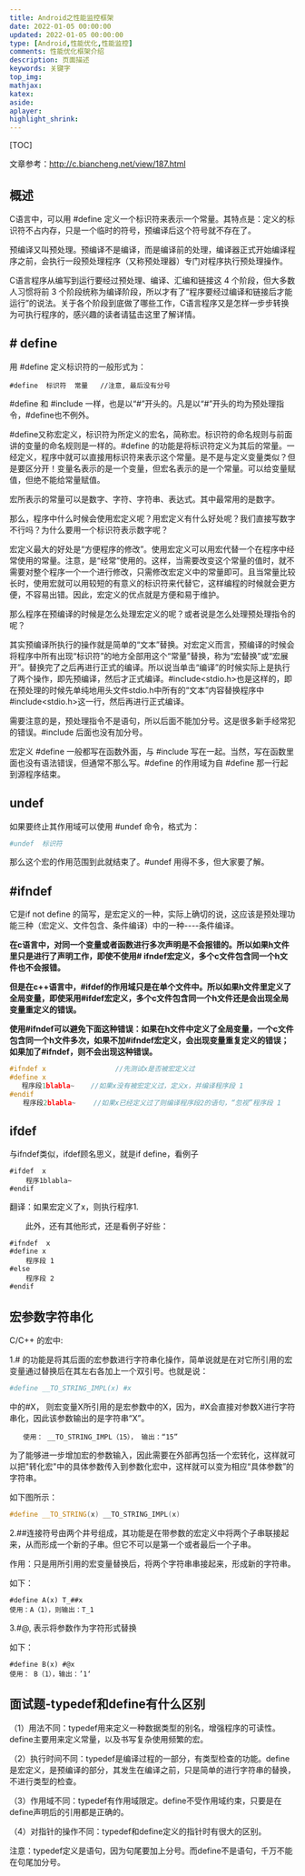 ```yaml
---
title: Android之性能监控框架
date: 2022-01-05 00:00:00
updated: 2022-01-05 00:00:00
type: [Android,性能优化,性能监控]
comments: 性能优化框架介绍
description: 页面描述
keywords: 关键字
top_img:
mathjax:
katex:
aside:
aplayer:
highlight_shrink:
---
```


[TOC]





文章参考：http://c.biancheng.net/view/187.html

## 概述

C语言中，可以用 #define 定义一个标识符来表示一个常量。其特点是：定义的标识符不占内存，只是一个临时的符号，预编译后这个符号就不存在了。

预编译又叫预处理。预编译不是编译，而是编译前的处理，编译器正式开始编译程序之前，会执行一段预处理程序（又称预处理器）专门对程序执行预处理操作。

C语言程序从编写到运行要经过预处理、编译、汇编和链接这 4 个阶段，但大多数人习惯将前 3 个阶段统称为编译阶段，所以才有了“程序要经过编译和链接后才能运行”的说法。关于各个阶段到底做了哪些工作，C语言程序又是怎样一步步转换为可执行程序的，感兴趣的读者请猛击这里了解详情。



## # define

用 #define 定义标识符的一般形式为：

```
#define  标识符  常量   //注意, 最后没有分号
```

\#define 和 #include 一样，也是以“#”开头的。凡是以“#”开头的均为预处理指令，#define也不例外。

\#define又称宏定义，标识符为所定义的宏名，简称宏。标识符的命名规则与前面讲的变量的命名规则是一样的。#define 的功能是将标识符定义为其后的常量。一经定义，程序中就可以直接用标识符来表示这个常量。是不是与定义变量类似？但是要区分开！变量名表示的是一个变量，但宏名表示的是一个常量。可以给变量赋值，但绝不能给常量赋值。

宏所表示的常量可以是数字、字符、字符串、表达式。其中最常用的是数字。

那么，程序中什么时候会使用宏定义呢？用宏定义有什么好处呢？我们直接写数字不行吗？为什么要用一个标识符表示数字呢？

宏定义最大的好处是“方便程序的修改”。使用宏定义可以用宏代替一个在程序中经常使用的常量。注意，是“经常”使用的。这样，当需要改变这个常量的值时，就不需要对整个程序一个一个进行修改，只需修改宏定义中的常量即可。且当常量比较长时，使用宏就可以用较短的有意义的标识符来代替它，这样编程的时候就会更方便，不容易出错。因此，宏定义的优点就是方便和易于维护。

那么程序在预编译的时候是怎么处理宏定义的呢？或者说是怎么处理预处理指令的呢？

其实预编译所执行的操作就是简单的“文本”替换。对宏定义而言，预编译的时候会将程序中所有出现“标识符”的地方全部用这个“常量”替换，称为“宏替换”或“宏展开”。替换完了之后再进行正式的编译。所以说当单击“编译”的时候实际上是执行了两个操作，即先预编译，然后才正式编译。#include<stdio.h>也是这样的，即在预处理的时候先单纯地用头文件stdio.h中所有的“文本”内容替换程序中#include<stdio.h>这一行，然后再进行正式编译。

需要注意的是，预处理指令不是语句，所以后面不能加分号。这是很多新手经常犯的错误。#include 后面也没有加分号。

宏定义 #define 一般都写在函数外面，与 #include 写在一起。当然，写在函数里面也没有语法错误，但通常不那么写。#define 的作用域为自 #define 那一行起到源程序结束。

## undef

如果要终止其作用域可以使用 #undef 命令，格式为：

```cmake
#undef  标识符
```

那么这个宏的作用范围到此就结束了。#undef 用得不多，但大家要了解。

## 	#ifndef

它是if not define 的简写，是宏定义的一种，实际上确切的说，这应该是预处理功能三种（宏定义、文件包含、条件编译）中的一种----条件编译。

**在c语言中，对同一个变量或者函数进行多次声明是不会报错的。所以如果h文件里只是进行了声明工作，即使不使用# ifndef宏定义，多个c文件包含同一个h文件也不会报错。**

**但是在c++语言中，#ifdef的作用域只是在单个文件中。所以如果h文件里定义了全局变量，即使采用#ifdef宏定义，多个c文件包含同一个h文件还是会出现全局变量重定义的错误。**

**使用#ifndef可以避免下面这种错误：如果在h文件中定义了全局变量，一个c文件包含同一个h文件多次，如果不加#ifndef宏定义，会出现变量重复定义的错误；如果加了#ifndef，则不会出现这种错误。**

```c
#ifndef x                 //先测试x是否被宏定义过
#define x
   程序段1blabla~    //如果x没有被宏定义过，定义x，并编译程序段 1
#endif   
　　程序段2blabla~　　 //如果x已经定义过了则编译程序段2的语句，“忽视”程序段 1
```



## ifdef

与ifndef类似，ifdef顾名思义，就是if define，看例子

```
#ifdef  x
    程序1blabla~
#endif
```

翻译：如果宏定义了x，则执行程序1.

　　此外，还有其他形式，还是看例子好些：

```
#ifndef  x
#define x
    程序段 1
#else
    程序段 2
#endif
```





## 宏参数字符串化

C/C++ 的宏中:

1.# 的功能是将其后面的宏参数进行字符串化操作，简单说就是在对它所引用的宏变量通过替换后在其左右各加上一个双引号。也就是说：

```cmake
#define __TO_STRING_IMPL(x) #x 
```

中的#X， 则宏变量X所引用的是宏参数中的X，因为，#X会直接对参数X进行字符串化，因此该参数输出的是字符串“X”。

```
　　使用： __TO_STRING_IMPL（15）， 输出：“15”
```

为了能够进一步增加宏的参数输入，因此需要在外部再包括一个宏转化，这样就可以把"转化宏"中的具体参数传入到参数化宏中，这样就可以变为相应“具体参数”的字符串。

如下图所示：

```c++
#define __TO_STRING(x) __TO_STRING_IMPL(x)
```

2.##连接符号由两个井号组成，其功能是在带参数的宏定义中将两个子串联接起来，从而形成一个新的子串。但它不可以是第一个或者最后一个子串。

作用：只是用所引用的宏变量替换后，将两个字符串串接起来，形成新的字符串。

如下：

```
#define A(x) T_##x
使用：A（1），则输出：T_1
```

3.#@, 表示将参数作为字符形式替换

如下：

```
#define B(x) #@x
使用： B（1），输出：’1‘
```



## 面试题-typedef和define有什么区别

（1）用法不同：typedef用来定义一种数据类型的别名，增强程序的可读性。define主要用来定义常量，以及书写复杂使用频繁的宏。

（2）执行时间不同：typedef是编译过程的一部分，有类型检查的功能。define是宏定义，是预编译的部分，其发生在编译之前，只是简单的进行字符串的替换，不进行类型的检查。

（3）作用域不同：typedef有作用域限定。define不受作用域约束，只要是在define声明后的引用都是正确的。

（4）对指针的操作不同：typedef和define定义的指针时有很大的区别。

注意：typedef定义是语句，因为句尾要加上分号。而define不是语句，千万不能在句尾加分号。
